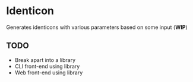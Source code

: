 # Identicon
Generates identicons with various parameters based on some input (**WIP**)

## TODO
- Break apart into a library 
- CLI front-end using library
- Web front-end using library

